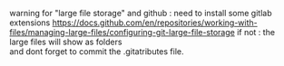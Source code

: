 


warning for "large file storage" and github : need to install some gitlab extensions
    https://docs.github.com/en/repositories/working-with-files/managing-large-files/configuring-git-large-file-storage
if not : the large files will show as folders  
and dont forget to commit the .gitatributes file. 

